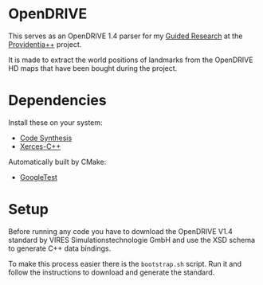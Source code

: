 # OpenDRIVE

This serves as an OpenDRIVE 1.4 parser for my [Guided Research](https://github.com/Brucknem/GuidedResearch) at the
[Providentia++](https://innovation-mobility.com/) project.

It is made to extract the world positions of landmarks from the OpenDRIVE HD maps that have been bought during the
project.

# Dependencies

Install these on your system:
- [Code Synthesis](https://www.codesynthesis.com/products/xsd/download.xhtml)
- [Xerces-C++](https://xerces.apache.org/xerces-c/download.cgi)

Automatically built by CMake:
- [GoogleTest](https://github.com/google/googletest.git)

# Setup

Before running any code you have to download the OpenDRIVE V1.4 standard by VIRES Simulationstechnologie GmbH and use the XSD schema to generate C++ data bindings.

To make this process easier there is the `bootstrap.sh` script. Run it and follow the instructions to download and generate the standard.
